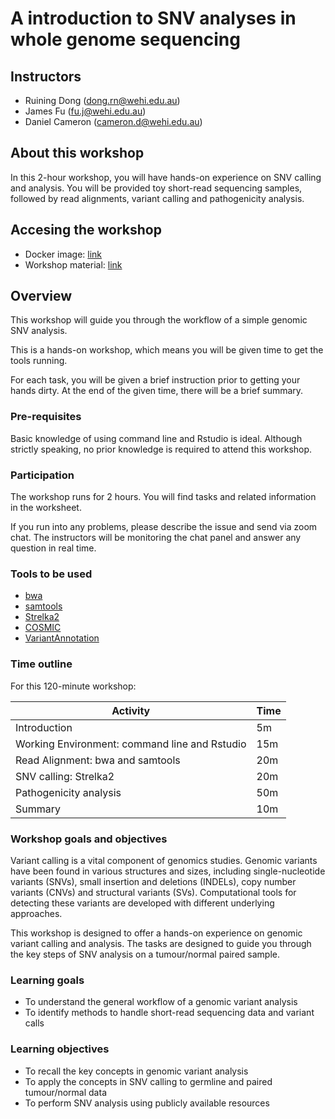 # A introduction to SNV analyses in whole genome sequencing

## Instructors
- Ruining Dong (dong.rn@wehi.edu.au)
- James Fu (fu.j@wehi.edu.au)
- Daniel Cameron (cameron.d@wehi.edu.au)

## About this workshop
In this 2-hour workshop, you will have hands-on experience on SNV calling and 
analysis. You will be provided toy short-read sequencing samples, followed by 
read alignments, variant calling and pathogenicity analysis.

## Accesing the workshop
- Docker image: [link](http://app.orchestra.cancerdatasci.org/)
- Workshop material: [link](https://papenfusslab.github.io/IntroductionToGenomicsWorkshop/)

## Overview
This workshop will guide you through the workflow of a simple genomic SNV analysis.

This is a hands-on workshop, which means you will be given time to get the tools running. 

For each task, you will be given a brief instruction prior to getting your hands dirty. At the end of the given time, there will be a brief summary.

### Pre-requisites

Basic knowledge of using command line and Rstudio is ideal. Although strictly speaking, no prior knowledge is required to attend this workshop.

### Participation

The workshop runs for 2 hours. You will find tasks and related information in the worksheet.

If you run into any problems, please describe the issue and send via zoom chat. The instructors will be monitoring the chat panel and answer any question in real time.

### Tools to be used

* [bwa](http://bio-bwa.sourceforge.net/bwa.shtml)
* [samtools](http://www.htslib.org/doc/samtools.html)
* [Strelka2](https://github.com/Illumina/strelka)
* [COSMIC](https://cancer.sanger.ac.uk/cosmic)
* [VariantAnnotation](https://bioconductor.org/packages/release/bioc/html/VariantAnnotation.html)

### Time outline

For this 120-minute workshop:

| Activity                                               | Time |
|--------------------------------------------------------|------|
| Introduction                                           |  5m  |
| Working Environment: command line and Rstudio          | 15m  |
| Read Alignment: bwa and samtools                       | 20m  |
| SNV calling: Strelka2                                  | 20m  |
| Pathogenicity analysis                                 | 50m  |
| Summary                                                | 10m  |

### Workshop goals and objectives

Variant calling is a vital component of genomics studies. Genomic variants have been found in various structures and sizes, including single-nucleotide variants (SNVs), small insertion and deletions (INDELs), copy number variants (CNVs) and structural variants (SVs). Computational tools for detecting these variants are developed with different underlying approaches.

This workshop is designed to offer a hands-on experience on genomic variant calling and analysis. The tasks are designed to guide you through the key steps of SNV analysis on a tumour/normal paired sample.  

### Learning goals

* To understand the general workflow of a genomic variant analysis
* To identify methods to handle short-read sequencing data and variant calls

### Learning objectives

* To recall the key concepts in genomic variant analysis
* To apply the concepts in SNV calling to germline and paired tumour/normal data
* To perform SNV analysis using publicly available resources




